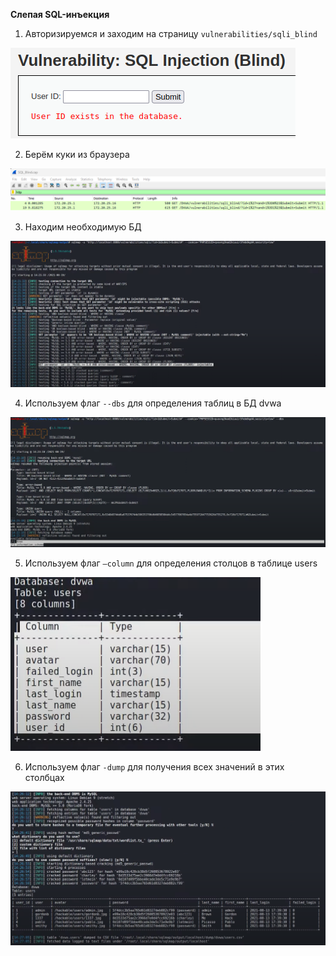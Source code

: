 **Слепая SQL-инъекция**

1. Авторизируемся и заходим на страницу `vulnerabilities/sqli_blind`

![pic1](images/1.png)

2. Берём куки из браузера

![pic2](images/2.png)

3. Находим необходимую БД

![pic3](images/3.png)

4. Используем флаг `--dbs` для определения таблиц в БД dvwa

![pic4](images/4.png)

5. Используем флаг `—column` для определения столцов в таблице users

![pic5](images/5.png)

6. Используем флаг `-dump` для получения всех значений в этих столбцах

![pic6](images/6.png)